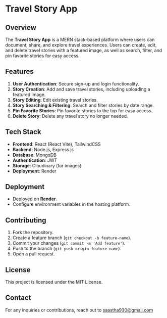 # Travel Story App

## Overview
The **Travel Story App** is a MERN stack-based platform where users can document, share, and explore travel experiences. Users can create, edit, and delete travel stories with a featured image, as well as search, filter, and pin favorite stories for easy access.

## Features
1. **User Authentication**: Secure sign-up and login functionality.
2. **Story Creation**: Add and save travel stories, including uploading a featured image.
3. **Story Editing**: Edit existing travel stories.
4. **Story Searching & Filtering**: Search and filter stories by date range.
5. **Pin Favorite Stories**: Pin favorite stories to the top for easy access.
6. **Delete Story**: Delete any travel story no longer needed.

## Tech Stack
- **Frontend**: React (React Vite), TailwindCSS
- **Backend**: Node.js, Express.js
- **Database**: MongoDB
- **Authentication**: JWT
- **Storage**: Cloudinary (for images)
- **Deployment**: Render

## Deployment
- Deployed on **Render**.
- Configure environment variables in the hosting platform.

## Contributing
1. Fork the repository.
2. Create a feature branch (`git checkout -b feature-name`).
3. Commit your changes (`git commit -m 'Add feature'`).
4. Push to the branch (`git push origin feature-name`).
5. Open a pull request.

## License
This project is licensed under the MIT License.

## Contact
For any inquiries or contributions, reach out to saastha930@gmail.com

